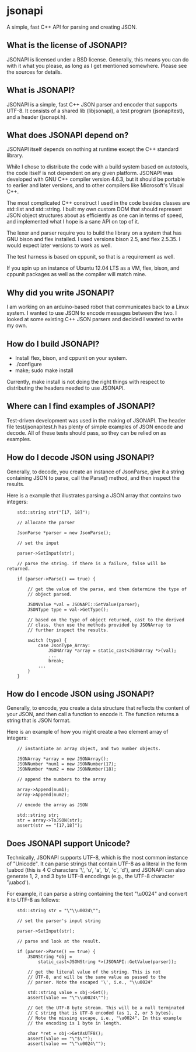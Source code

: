 jsonapi
=======

A simple, fast C++ API for parsing and creating JSON. 

What is the license of JSONAPI?
-------------------------------

JSONAPI is licensed under a BSD license. Generally, this means you can do with
it what you please, as long as I get mentioned somewhere. Please see the 
sources for details.

What is JSONAPI?
----------------

JSONAPI is a simple, fast C++ JSON parser and encoder that supports UTF-8.
It consists of a shared lib (libjsonapi), a test program (jsonapitest), 
and a header (jsonapi.h).

What does JSONAPI depend on?
----------------------------

JSONAPI itself depends on nothing at runtime except the C++ standard library. 

While I chose to distribute the code with a build system based on autotools, 
the code itself is not dependent on any given platform. JSONAPI was developed 
with GNU C++ compiler version 4.6.3, but it should be portable to earlier and 
later versions, and to other compilers like Microsoft's Visual C++.

The most complicated C++ construct I used in the code besides classes are 
std::list and std::string. I built my own custom DOM that should represent
JSON object structures about as efficiently as one can in terms of speed,
and implemented what I hope is a sane API on top of it.

The lexer and parser require you to build the library on a system that has
GNU bison and flex installed. I used versions bison 2.5, and flex 2.5.35. 
I would expect later versions to work as well.

The test harness is based on cppunit, so that is a requirement as well. 

If you spin up an instance of Ubuntu 12.04 LTS as a VM, flex, bison, and
cppunit packages as well as the compiler will match mine. 

Why did you write JSONAPI?
--------------------------

I am working on an arduino-based robot that communicates back to a Linux
system. I wanted to use JSON to encode messages between the two. I looked
at some existing C++ JSON parsers and decided I wanted to write my own. 

How do I build JSONAPI?
-----------------------

- Install flex, bison, and cppunit on your system.
- ./configure
- make; sudo make install

Currently, make install is not doing the right things with respect to
distributing the headers needed to use JSONAPI.

Where can I find examples of JSONAPI?
-------------------------------------

Test-driven development was used in the making of JSONAPI. The header file 
test/jsonapitest.h has plenty of simple examples of JSON encode and decode.
All of these tests should pass, so they can be relied on as examples.

How do I decode JSON using JSONAPI?
-----------------------------------

Generally, to decode, you create an instance of JsonParse, give it a string
containing JSON to parse, call the Parse() method, and then inspect the
results. 

Here is a example that illustrates parsing a JSON array that contains 
two integers:

        std::string str("[17, 18]");

        // allocate the parser

        JsonParse *parser = new JsonParse();

        // set the input

        parser->SetInput(str);

        // parse the string. if there is a failure, false will be returned.

        if (parser->Parse() == true) {

            // get the value of the parse, and then determine the type of
            // object parsed.

            JSONValue *val = JSONAPI::GetValue(parser);
            JSONType type = val->GetType();

            // based on the type of object returned, cast to the derived
            // class, then use the methods provided by JSONArray to 
            // further inspect the results.

            switch (type) {
                case JsonType_Array:
                    JSONArray *array = static_cast<JSONArray *>(val);
                    ...
                    break;
                ...
            }
        }
 
How do I encode JSON using JSONAPI?
-----------------------------------

Generally, to encode, you create a data structure that reflects the
content of your JSON, and then call a function to encode it. The 
function returns a string that is JSON format.

Here is an example of how you might create a two element array of
integers:

        // instantiate an array object, and two number objects.

        JSONArray *array = new JSONArray();
        JSONNumber *num1 = new JSONNumber(17);
        JSONNumber *num2 = new JSONNumber(18);

        // append the numbers to the array

        array->Append(num1);
        array->Append(num2);

        // encode the array as JSON

        std::string str;
        str = array->ToJSON(str);
        assert(str == "[17,18]");

Does JSONAPI support Unicode?
-----------------------------

Technically, JSONAPI supports UTF-8, which is the most common instance of
"Unicode". It can parse strings that contain UTF-8 as a literal in the
form \\uabcd (this is 4 C characters '\\', 'u', 'a', 'b', 'c', 'd'), and 
JSONAPI can also generate 1, 2, and 3 byte UTF-8 encodings (e.g., the UTF-8 
character '\uabcd').

For example, it can parse a string containing the text "\\u0024" and convert 
it to UTF-8 as follows:

        std::string str = "\"\\u0024\"";

        // set the parser's input string

        parser->SetInput(str);

        // parse and look at the result.

        if (parser->Parse() == true) {
            JSONString *obj = 
                static_cast<JSONString *>(JSONAPI::GetValue(parser));

            // get the literal value of the string. This is not
            // UTF-8, and will be the same value as passed to the
            // parser. Note the escaped '\', i.e., "\\u0024"

            std::string value = obj->Get();
            assert(value == "\"\\u0024\"");

            // Get the UTF-8 byte stream. This will be a null terminated
            // C string that is UTF-8 encoded (as 1, 2, or 3 bytes).
            // Note the missing escape, i.e., "\u0024". In this example
            // the encoding is 1 byte in length.

            char *ret = obj->GetAsUTF8();
            assert(value == "\"$\"");
            assert(value == "\"\u0024\"");

